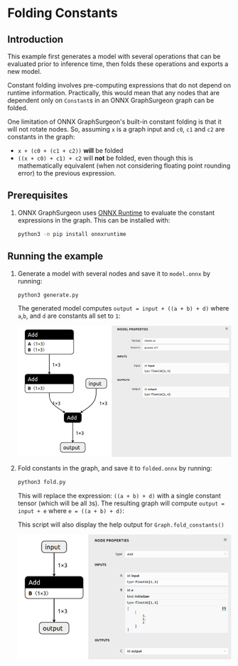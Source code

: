 # Folding Constants

## Introduction

This example first generates a model with several operations that can be evaluated
prior to inference time, then folds these operations and exports a new model.

Constant folding involves pre-computing expressions that do not depend on runtime
information. Practically, this would mean that any nodes that are dependent only on
`Constant`s in an ONNX GraphSurgeon graph can be folded.

One limitation of ONNX GraphSurgeon's built-in constant folding is that it will not
rotate nodes. So, assuming `x` is a graph input and `c0`, `c1` and `c2` are constants in
the graph:
- `x + (c0 + (c1 + c2))` **will** be folded
- `((x + c0) + c1) + c2` will **not** be folded, even though this is mathematically equivalent
        (when not considering floating point rounding error) to the previous expression.

## Prerequisites

1. ONNX GraphSurgeon uses [ONNX Runtime](https://github.com/microsoft/onnxruntime) to
    evaluate the constant expressions in the graph. This can be installed with:
    ```bash
    python3 -m pip install onnxruntime
    ```

## Running the example

1. Generate a model with several nodes and save it to `model.onnx` by running:
    ```bash
    python3 generate.py
    ```

    The generated model computes `output = input + ((a + b) + d)` where `a`,`b`, and `d` are constants
    all set to `1`:

    ![../resources/05_model.onnx.png](../resources/05_model.onnx.png)

2. Fold constants in the graph, and save it to `folded.onnx` by running:
    ```bash
    python3 fold.py
    ```

    This will replace the expression: `((a + b) + d)` with a single constant tensor (which will be all `3`s).
    The resulting graph will compute `output = input + e` where `e = ((a + b) + d)`:

    This script will also display the help output for `Graph.fold_constants()`

    ![../resources/05_folded.onnx.png](../resources/05_folded.onnx.png)
